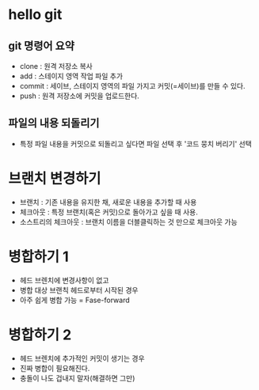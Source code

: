 # hello git

## git 명령어 요약

- clone : 원격 저장소 복사
- add : 스테이지 영역 작업 파일 추가
- commit : 세이브, 스테이지 영역의 파일 가지고 커밋(=세이브)를 만들 수 있다.
- push : 원격 저장소에 커밋을 업로드한다.

## 파일의 내용 되돌리기
- 특정 파일 내용을 커밋으로 되돌리고 싶다면 파일 선택 후
'코드 뭉치 버리기' 선택

# 브랜치 변경하기
- 브랜치 : 기존 내용을 유지한 채, 새로운 내용을 추가할 때 사용
- 체크아웃 : 특정 브랜치(혹은 커밋)으로 돌아가고 싶을 때 사용.
- 소스트리의 체크아웃 : 브랜치 이름을 더블클릭하는 것 만으로 체크아웃 가능

# 병합하기 1
- 헤드 브렌치에 변경사항이 없고
- 병합 대상 브랜칙 헤드로부터 시작된 경우
- 아주 쉽게 병합 가능 = Fase-forward

# 병합하기 2
- 헤드 브렌치에 추가적인 커밋이 생기는 경우
- 진짜 병합이 필요해진다.
- 충돌이 나도 겁내지 말자(해결하면 그만)

